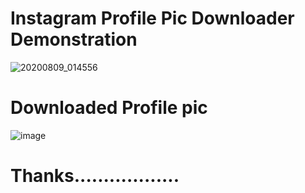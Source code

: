 # Instagram Profile Pic Downloader Demonstration

![20200809_014556](https://user-images.githubusercontent.com/62868878/89719217-9fcc6e80-d9e3-11ea-84ca-87e8e927abf5.gif)


# Downloaded Profile pic
![image](https://user-images.githubusercontent.com/62868878/89719167-174dce00-d9e3-11ea-9ae6-991727766a7f.png)

# Thanks..................
